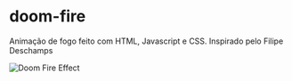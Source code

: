 # doom-fire
Animação de fogo feito com HTML, Javascript e CSS. Inspirado pelo Filipe Deschamps


![Doom Fire Effect](https://lh3.googleusercontent.com/p/AF1QipMpGCGww3U1YIuTG64xhHadrJKzrGENrkuLT2nI=s476-iv7242?key=Y1dhUWtCY1ZpdUNtTndENFE5ZzV5U0t3QTB4S3ZB&fbclid=IwAR2EI-bCU4uBp5LJupnB65s3LBw9bFwElbJIhikm7mzedFNQfH9O1NhYdpw.gif)
